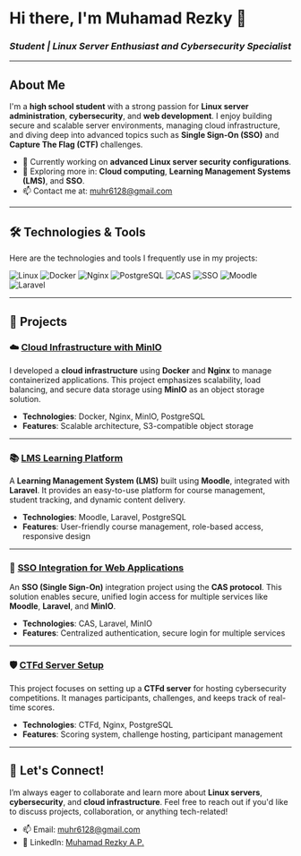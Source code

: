 # Hi there, I'm **Muhamad Rezky** 👋  
### *Student | Linux Server Enthusiast and Cybersecurity Specialist*

---

## About Me
I'm a **high school student** with a strong passion for **Linux server administration**, **cybersecurity**, and **web development**. I enjoy building secure and scalable server environments, managing cloud infrastructure, and diving deep into advanced topics such as **Single Sign-On (SSO)** and **Capture The Flag (CTF)** challenges.

- 🔭 Currently working on **advanced Linux server security configurations**.
- 🌱 Exploring more in: **Cloud computing**, **Learning Management Systems (LMS)**, and **SSO**.
- 📫 Contact me at: [muhr6128@gmail.com](mailto:muhr6128@gmail.com)

---

## 🛠️ Technologies & Tools
Here are the technologies and tools I frequently use in my projects:

![Linux](https://img.shields.io/badge/-Linux-FCC624?style=for-the-badge&logo=linux&logoColor=black)
![Docker](https://img.shields.io/badge/-Docker-2496ED?style=for-the-badge&logo=docker&logoColor=white)
![Nginx](https://img.shields.io/badge/-Nginx-009639?style=for-the-badge&logo=nginx&logoColor=white)
![PostgreSQL](https://img.shields.io/badge/-PostgreSQL-336791?style=for-the-badge&logo=postgresql&logoColor=white)
![CAS](https://img.shields.io/badge/-CAS-0073E6?style=for-the-badge&logo=cas&logoColor=white)
![SSO](https://img.shields.io/badge/-SSO-00AAFF?style=for-the-badge&logo=auth0)
![Moodle](https://img.shields.io/badge/-Moodle-FF6600?style=for-the-badge&logo=moodle)
![Laravel](https://img.shields.io/badge/-Laravel-F55247?style=for-the-badge&logo=laravel&logoColor=white)

---

## 📂 Projects

### ☁️ [**Cloud Infrastructure with MinIO**](https://github.com/ekyyy08/server-minio)
I developed a **cloud infrastructure** using **Docker** and **Nginx** to manage containerized applications. This project emphasizes scalability, load balancing, and secure data storage using **MinIO** as an object storage solution.

- **Technologies**: Docker, Nginx, MinIO, PostgreSQL
- **Features**: Scalable architecture, S3-compatible object storage

---

### 📚 [**LMS Learning Platform**](https://github.com/ekyyy08/e-learning-project)
A **Learning Management System (LMS)** built using **Moodle**, integrated with **Laravel**. It provides an easy-to-use platform for course management, student tracking, and dynamic content delivery.

- **Technologies**: Moodle, Laravel, PostgreSQL
- **Features**: User-friendly course management, role-based access, responsive design

---

### 🔐 [**SSO Integration for Web Applications**](https://github.com/ekyyy08/laravel-minio-sso)
An **SSO (Single Sign-On)** integration project using the **CAS protocol**. This solution enables secure, unified login access for multiple services like **Moodle**, **Laravel**, and **MinIO**.

- **Technologies**: CAS, Laravel, MinIO
- **Features**: Centralized authentication, secure login for multiple services

---

### 🛡️ [**CTFd Server Setup**](https://github.com/)
This project focuses on setting up a **CTFd server** for hosting cybersecurity competitions. It manages participants, challenges, and keeps track of real-time scores.

- **Technologies**: CTFd, Nginx, PostgreSQL
- **Features**: Scoring system, challenge hosting, participant management

---

## 🤝 Let's Connect!
I’m always eager to collaborate and learn more about **Linux servers**, **cybersecurity**, and **cloud infrastructure**. Feel free to reach out if you'd like to discuss projects, collaboration, or anything tech-related!

- 📫 Email: [muhr6128@gmail.com](mailto:muhr6128@gmail.com)
- 💼 LinkedIn: [Muhamad Rezky A.P.](https://linkedin.com/)
